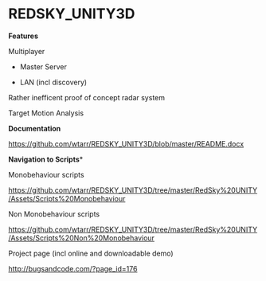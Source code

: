 REDSKY_UNITY3D
==============

****Features****

Multiplayer

- Master Server

- LAN (incl discovery)


Rather inefficent proof of concept radar system

Target Motion Analysis


****Documentation****

https://github.com/wtarr/REDSKY_UNITY3D/blob/master/README.docx

****Navigation to Scripts*****

Monobehaviour scripts

https://github.com/wtarr/REDSKY_UNITY3D/tree/master/RedSky%20UNITY/Assets/Scripts%20Monobehaviour

Non Monobehaviour scripts

https://github.com/wtarr/REDSKY_UNITY3D/tree/master/RedSky%20UNITY/Assets/Scripts%20Non%20Monobehaviour

Project page (incl online and downloadable demo)

http://bugsandcode.com/?page_id=176



